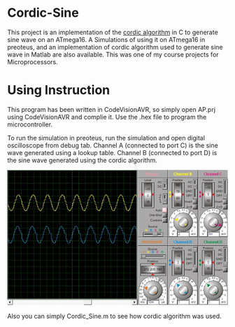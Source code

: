 # Cordic-Sine

This project is an implementation of the [cordic algorithm](https://en.wikipedia.org/wiki/CORDIC) in C to generate sine wave on an ATmega16. A Simulations of using it on ATmega16 in preoteus, 
and an implementation of cordic algorithm used to generate sine wave in Matlab are also available.
This was one of my course projects for Microprocessors.

# Using Instruction

This program has been written in CodeVisionAVR, so simply open AP.prj using CodeVisionAVR and complie it. Use the .hex file to program the microcontroller.

To run the simulation in preoteus, run the simulation and open digital oscilloscope from debug tab. 
Channel A (connected to port C) is the sine wave generated using a lookup table.
Channel B (connected to port D) is the sine wave generated using the cordic algorithm.

![See Simulation.jpg](/Simulation.jpg)

Also you can simply Cordic_Sine.m to see how cordic algorithm was used.
